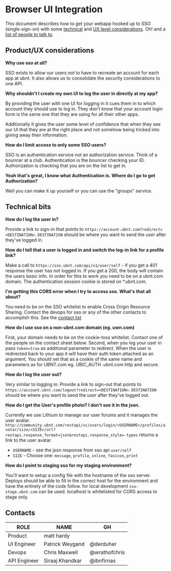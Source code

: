 # Browser UI Integration
This document describes how to get your webapp hooked up to SSO (single-sign-on)
with some [technical](#technical-bits) and [UX level considerations](#productux-considerations). Oh! and a [list of people to talk to](#contacts).

## Product/UX considerations
**Why use sso at all?**

SSO exists to allow our users not to have to recreate an account for each app at ubnt. It also allows us to consolidate the security considerations to one API.

**Why shouldn't I create my own UI to log the user in directly at my app?**

By providing the user with one UI for logging in it cues them in to which account they should use to log in. They don't know that your account login form is the same one that they are using for all their other apps. 

Additionally it gives the user some level of confidence that when they see our UI that they are at the right place and not somehow being tricked into giving away their information.

**How do I limit access to only some SSO users?**

SSO is an authentication service not an authorization service. Think of a bouncer at a club. Authentication is the bouncer checking your ID. Authorization is checking that you are on the list to get in.

**Yeah that's great, I know what Authentication is. Where do I go to get Authorization?**

Well you can make it up yourself *or* you can use the "groups" service. 

## Technical bits

**How do I log the user in?**

Provide a link to sign-in that points to `https://account.ubnt.com?redirect=<DESTINATION>`. `DESTINATION` should be where you want to send the user after they've logged in. 

**How do I tell that a user is logged in and switch the log-in link for a profile link?**

Make a call to `https://sso.ubnt.com/api/v1/user/self` - if you get a 401 response the user has not logged in. If you get a 200, the body will contain the users basic info. In order for this to work you need to be on a ubnt.com domain. The authentication session cookie is stored on *.ubnt.com.

**I'm getting this CORS error when I try to access sso. What's that all about?**

You need to be on the SSO whitelist to enable Cross Origin Resource Sharing. Contact the devops for sso or any of the other contacts to accomplish this. See the [contact list](#contacts)

**How do I use sso on a non-ubnt.com domain (eg. uwn.com)**

First, your domain needs to be on the cookie-toss whitelist. Contact one of the people on the contact sheet below. Second, when you log your user in pass `token=true` as additional parameter to redirect. When the user is redirected back to your app it will have their auth token attached as an argument. You should set that as a cookie of the same name and parameters as for UBNT.com eg. UBIC_AUTH .ubnt.com http and secure.

**How do I log the user out?**

Very similar to logging in: Provide a link to sign-out that points to `https://account.ubnt.com/logout?redirect=<DESTINATION>`. `DESTINATION` should be where you want to send the user after they've logged out.

**How do I get the User's profile photo? I don't see it in the json.**

Currently we use Lithium to manage our user forums and it manages the user avatar. `http://community.ubnt.com/restapi/vc/users/login/<USERNAME>/profiles/avatar/size/<SIZE>/url?restapi.response_format=json&restapi.response_style=-types` returns a link to the user avatar.
- `USERNAME` - see the json response from sso api `user/self`
- `SIZE` - Choose one: `message`, `profile`, `inline`, `favicon`, `print`

**How do I point to staging sso for my staging environment?**

You'll want to setup a config file with the hostname of the sso server. Deploys should be able to fill in the correct host for the environment and have the entirety of the code follow. for local development `sso-stage.ubnt.com` can be used. localhost is whitelisted for CORS access to stage only. 



## Contacts

 ROLE | NAME | GH
 -----|------|-----
 Product| matt hardy|
 UI Engineer | Patrick Weygand | @derduher
 Devops| Chris Maxwell | @wrathofchris
 API Engineer | Siraaj Khandkar| @ibnfirnas
 
